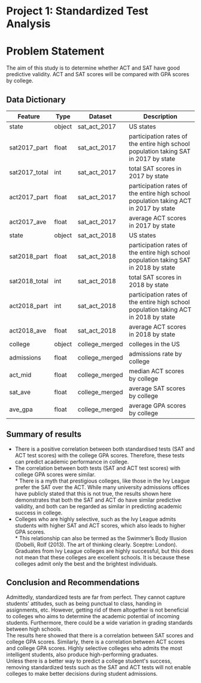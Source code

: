 # Project 1: Standardized Test Analysis

# Problem Statement

The aim of this study is to determine whether ACT and SAT have good predictive validity. ACT and SAT scores will be compared with GPA scores by college. 


## Data Dictionary

|Feature|Type|Dataset|Description|
|---|---|---|---|
|state|object|sat_act_2017|US states|
|sat2017_part|float|sat_act_2017|participation rates of the entire high school population taking SAT in 2017 by state|
|sat2017_total|int|sat_act_2017|total SAT scores in 2017 by state|
|act2017_part|float|sat_act_2017|participation rates of the entire high school population taking ACT in 2017 by state|
|act2017_ave|float|sat_act_2017|average ACT scores in 2017 by state|
|state|object|sat_act_2018|US states|
|sat2018_part|float|sat_act_2018|participation rates of the entire high school population taking SAT in 2018 by state|
|sat2018_total|int|sat_act_2018|total SAT scores in 2018 by state|
|act2018_part|int|sat_act_2018|participation rates of the entire high school population taking ACT in 2018 by state|
|act2018_ave|float|sat_act_2018|average ACT scores in 2018 by state|
|college|object|college_merged|colleges in the US|
|admissions|float|college_merged|admissions rate by college|
|act_mid|float|college_merged|median ACT scores by college|
|sat_ave|float|college_merged|average SAT scores by college|
|ave_gpa|float|college_merged|average GPA scores by college|



## Summary of results
* There is a positive correlation between both standardised tests (SAT and ACT test scores) with the college GPA scores. Therefore, these tests can predict academic performance in college.
* The correlation between both tests (SAT and ACT test scores) with college GPA scores were similar. 
<br> * There is a myth that prestigious colleges, like those in the Ivy League prefer the SAT over the ACT. While many university admissions offices have publicly stated that this is not true, the results shown here demonstrates that both the SAT and ACT do have similar predictive validity, and both can be regarded as similar in predicting academic success in college.
* Colleges who are highly selective, such as the Ivy League admits students with higher SAT and ACT scores, which also leads to higher GPA scores.
<br> * This relationship can also be termed as the Swimmer’s Body Illusion (Dobelli, Rolf (2013). The art of thinking clearly. Sceptre: London). Graduates from Ivy League colleges are highly successful, but this does not mean that these colleges are excellent schools. It is because these colleges admit only the best and the brightest individuals.



## Conclusion and Recommendations
Admittedly, standardized tests are far from perfect. They cannot capture students' attitudes, such as being punctual to class, handing in assignments, etc. However, getting rid of them altogether is not beneficial to colleges who aims to determine the academic potential of incoming students. Furthermore, there could be a wide variation in grading standards between high schools. 
<br> The results here showed that there is a correlation between SAT scores and college GPA scores. Similarly, there is a correlation between ACT scores and college GPA scores. Highly selective colleges who admits the most intelligent students, also produce high-performing graduates. 
<br> Unless there is a better way to predict a college student's success, removing standardized tests such as the SAT and ACT tests will not enable colleges to make better decisions during student admissions. 







